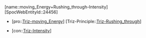 ﻿---
type: TrizContradiction
aliases:
- moving_Energy+Rushing_through-Intensity
license: CC BY-SA 4.0
copyright: https://github.com/SpocWeb
IsDeleted: false
IsReadOnly: false
Confidential: public
tags: 
- Triz/Contradiction
---
[name::moving_Energy+Rushing_through-Intensity]
[SpocWebEntityId::24456]
+ [pro::[Triz-moving_Energy](tech/Triz/Parameter/Triz-moving_Energy.md)]
[Triz-Principle::[Triz-Rushing_through](tech/Triz/Principle/Triz-Rushing_through.md)]
- [con::[Triz-Intensity](tech/Triz/Parameter/Triz-Intensity.md)]

